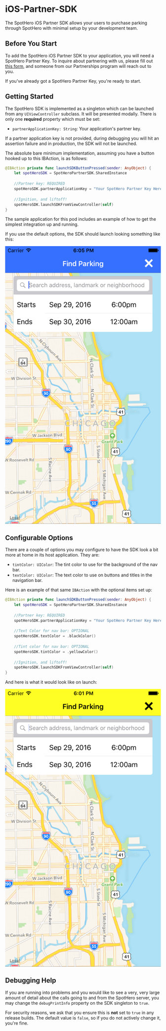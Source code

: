 # iOS-Partner-SDK

The SpotHero iOS Partner SDK allows your users to purchase parking through SpotHero with minimal setup by your development team. 

## Before You Start

To add the SpotHero iOS Partner SDK to your application, you will need a SpotHero Partner Key. To inquire about partnering with us, please fill out [this form](https://docs.google.com/forms/d/e/1FAIpQLSf3eErKlAwvqDUdgNWtxg4iTq2Deocoouwp-qLdD24DBWz9jQ/viewform), and someone from our Partnerships program will reach out to you. 

If you've already got a SpotHero Partner Key, you're ready to start. 

## Getting Started 

The SpotHero SDK is implemented as a singleton which can be launched from any `UIViewController` subclass. It will be presented modally. There is only one **required** property which must be set:

- `partnerApplicationKey: String`: Your application's partner key.

If a partner application key is not provided, during debugging you will hit an assertion failure and in production, the SDK will not be launched. 

The absolute bare minimum implementation, assuming you have a button hooked up to this IBAction, is as follows: 

```swift
@IBAction private func launchSDKButtonPressed(sender: AnyObject) {
	let spotHeroSDK = SpotHeroPartnerSDK.SharedInstance        

	//Partner key: REQUIRED
	spotHeroSDK.partnerApplicationKey = "Your SpotHero Partner Key Here"
        
	//Ignition, and liftoff!
	spotHeroSDK.launchSDKFromViewController(self)
}
```

The sample application for this pod includes an example of how to get the simplest integration up and running. 

If you use the default options, the SDK should launch looking something like this: 

![](readme_img/stock.png)

## Configurable Options

There are a couple of options you may configure to have the SDK look a bit more at home in its host application. They are: 

- `tintColor: UIColor`: The tint color to use for the background of the nav bar.
- `textColor: UIColor`: The text color to use on buttons and titles in the navigation bar.

Here is an example of that same `IBAction` with the  optional items set up: 

```swift
@IBAction private func launchSDKButtonPressed(sender: AnyObject) {
	let spotHeroSDK = SpotHeroPartnerSDK.SharedInstance
        
	//Partner key: REQUIRED
	spotHeroSDK.partnerApplicationKey = "Your SpotHero Partner Key Here"
        
	//Text Color for nav bar: OPTIONAL
	spotHeroSDK.textColor = .blackColor()
        
	//Tint color for nav bar: OPTIONAL
	spotHeroSDK.tintColor = .yellowColor()
        
	//Ignition, and liftoff!
	spotHeroSDK.launchSDKFromViewController(self)
}
```

And here is what it would look like on launch: 

![](readme_img/custom_nav_bar.png)

## Debugging Help 

If you are running into problems and you would like to see a very, very large amount of detail about the calls going to and from the SpotHero server, you may change the `debugPrintInfo` property on the SDK singleton to `true`. 

For security reasons, we ask that you ensure this is **not** set to `true` in any release builds. The default value is `false`, so if you do not actively change it, you're fine. 
